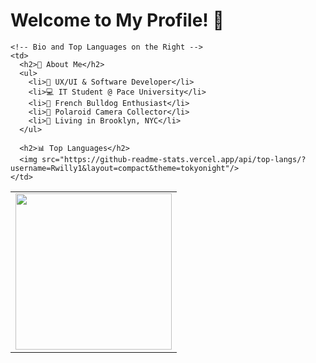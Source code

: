 # Welcome to My Profile! 👋

<table>
  <tr>
    <!-- GIF on the Left -->
    <td>
      <img src="https://media0.giphy.com/media/v1.Y2lkPTc5MGI3NjExZnkwdmo3ZDFtbzU4ZWFzenVrNXp1ZGU4MG83YXJ3MHA2bGppbTMwcSZlcD12MV9pbnRlcm5hbF9naWZfYnlfaWQmY3Q9Zw/dV3GXudtLAbTi/giphy.gif" width="250"/>
    </td>

    <!-- Bio and Top Languages on the Right -->
    <td>
      <h2>👋 About Me</h2>
      <ul>
        <li>🎨 UX/UI & Software Developer</li>
        <li>💻 IT Student @ Pace University</li>
        <li>🐶 French Bulldog Enthusiast</li>
        <li>📸 Polaroid Camera Collector</li>
        <li>🗽 Living in Brooklyn, NYC</li>
      </ul>

      <h2>📊 Top Languages</h2>
      <img src="https://github-readme-stats.vercel.app/api/top-langs/?username=Rwilly1&layout=compact&theme=tokyonight"/>
    </td>
  </tr>
</table>
